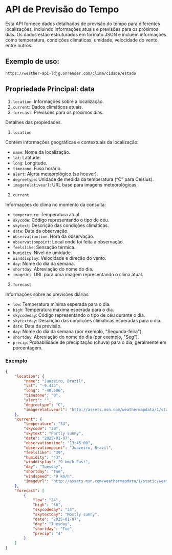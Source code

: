 # API de Previsão do Tempo

Esta API fornece dados detalhados de previsão do tempo para diferentes localizações, incluindo informações atuais e previsões para os próximos dias. Os dados estão estruturados em formato JSON e incluem informações como temperatura, condições climáticas, umidade, velocidade do vento, entre outros.

## Exemplo de uso:
```https://weather-api-ldjg.onrender.com/clima/cidade/estado```

## Propriedade Principal: data
1. `location`: Informações sobre a localização.
2. `current`: Dados climáticos atuais.
3. `forecast`: Previsões para os próximos dias.

Detalhes das propiedades.

1. `location`

Contém informações geográficas e contextuais da localização:
- `name`: Nome da localização.
- `lat`: Latitude.
- `long`: Longitude.
- `timezone`: Fuso horário.
- `alert`: Alerta meteorológico (se houver).
- `degreetype`: Unidade de medida da temperatura (“C” para Celsius).
- `imagerelativeurl`: URL base para imagens meteorológicas.

2. `current`

Informações do clima no momento da consulta:

- `temperature`: Temperatura atual.
- `skycode`: Código representando o tipo de céu.
- `skytext`: Descrição das condições climáticas.
- `date`: Data da observação.
- `observationtime`: Hora da observação.
- `observationpoint`: Local onde foi feita a observação.
- `feelslike`: Sensação térmica.
- `humidity`: Nível de umidade.
- `winddisplay`: Velocidade e direção do vento.
- `day`: Nome do dia da semana.
- `shortday`: Abreviação do nome do dia.
- `imageUrl`: URL para uma imagem representando o clima atual.

3. `forecast`

Informações sobre as previsões diárias:

- `low`: Temperatura mínima esperada para o dia.
- `high`: Temperatura máxima esperada para o dia.
- `skycodeday`: Código representando o tipo de céu durante o dia.
- `skytextday`: Descrição das condições climáticas esperadas para o dia.
- `date`: Data da previsão.
- `day`: Nome do dia da semana (por exemplo, "Segunda-feira").
- `shortday`: Abreviação do nome do dia (por exemplo, "Seg").
- `precip`: Probabilidade de precipitação (chuva) para o dia, geralmente em porcentagem.

### Exemplo
```json
{
    "location": {
        "name": "Juazeiro, Brazil",
        "lat": "-9.433",
        "long": "-40.506",
        "timezone": "0",
        "alert": "",
        "degreetype": "C",
        "imagerelativeurl": "http://assets.msn.com/weathermapdata/1/static/weather4/en-us/"
    },
    "current": {
        "temperature": "34",
        "skycode": "30",
        "skytext": "Partly sunny",
        "date": "2025-01-07",
        "observationtime": "13:45:00",
        "observationpoint": "Juazeiro, Brazil",
        "feelslike": "39",
        "humidity": "43",
        "winddisplay": "9 km/h East",
        "day": "Tuesday",
        "shortday": "Tue",
        "windspeed": "9 km/h",
        "imageUrl": "http://assets.msn.com/weathermapdata/1/static/weather4/en-us/law/30.gif"
    },
    "forecast": [
        {
            "low": "24",
            "high": "36",
            "skycodeday": "34",
            "skytextday": "Mostly sunny",
            "date": "2025-01-07",
            "day": "Tuesday",
            "shortday": "Tue",
            "precip": "4"
        }
    ]
}
```